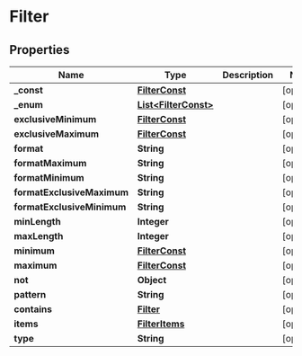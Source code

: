# Filter

## Properties

| Name                       | Type                                          | Description | Notes      |
| -------------------------- | --------------------------------------------- | ----------- | ---------- |
| **\_const**                | [**FilterConst**](FilterConst.md)             |             | [optional] |
| **\_enum**                 | [**List&lt;FilterConst&gt;**](FilterConst.md) |             | [optional] |
| **exclusiveMinimum**       | [**FilterConst**](FilterConst.md)             |             | [optional] |
| **exclusiveMaximum**       | [**FilterConst**](FilterConst.md)             |             | [optional] |
| **format**                 | **String**                                    |             | [optional] |
| **formatMaximum**          | **String**                                    |             | [optional] |
| **formatMinimum**          | **String**                                    |             | [optional] |
| **formatExclusiveMaximum** | **String**                                    |             | [optional] |
| **formatExclusiveMinimum** | **String**                                    |             | [optional] |
| **minLength**              | **Integer**                                   |             | [optional] |
| **maxLength**              | **Integer**                                   |             | [optional] |
| **minimum**                | [**FilterConst**](FilterConst.md)             |             | [optional] |
| **maximum**                | [**FilterConst**](FilterConst.md)             |             | [optional] |
| **not**                    | **Object**                                    |             | [optional] |
| **pattern**                | **String**                                    |             | [optional] |
| **contains**               | [**Filter**](Filter.md)                       |             | [optional] |
| **items**                  | [**FilterItems**](FilterItems.md)             |             | [optional] |
| **type**                   | **String**                                    |             | [optional] |
